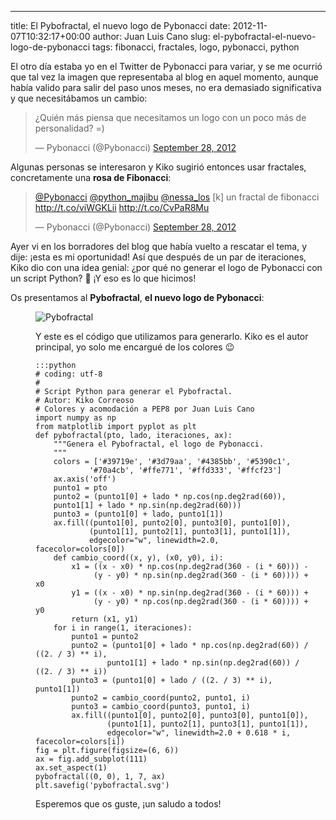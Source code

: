 ---
title: El Pybofractal, el nuevo logo de Pybonacci
date: 2012-11-07T10:32:17+00:00
author: Juan Luis Cano
slug: el-pybofractal-el-nuevo-logo-de-pybonacci
tags: fibonacci, fractales, logo, pybonacci, python

El otro día estaba yo en el Twitter de Pybonacci para variar, y se me ocurrió que tal vez la imagen que representaba al blog en aquel momento, aunque había valido para salir del paso unos meses, no era demasiado significativa y que necesitábamos un cambio:

<blockquote class="twitter-tweet" width="550">
  <p>
    ¿Quién más piensa que necesitamos un logo con un poco más de personalidad? =)
  </p>
  
  <p>
    &mdash; Pybonacci (@Pybonacci) <a href="https://twitter.com/Pybonacci/statuses/251580091757387776">September 28, 2012</a>
  </p>
</blockquote>



Algunas personas se interesaron y Kiko sugirió entonces usar fractales, concretamente una **rosa de Fibonacci**:

<blockquote class="twitter-tweet" width="550">
  <p>
    <a href="https://twitter.com/Pybonacci">@Pybonacci</a> <a href="https://twitter.com/python_majibu">@python_majibu</a> <a href="https://twitter.com/nessa_los">@nessa_los</a> [k] un fractal de fibonacci <a href="http://t.co/viWGKLii">http://t.co/viWGKLii</a> <a href="http://t.co/CvPaR8Mu">http://t.co/CvPaR8Mu</a>
  </p>
  
  <p>
    &mdash; Pybonacci (@Pybonacci) <a href="https://twitter.com/Pybonacci/statuses/251707454637883392">September 28, 2012</a>
  </p>
</blockquote>



Ayer vi en los borradores del blog que había vuelto a rescatar el tema, y dije: ¡esta es mi oportunidad! Así que después de un par de iteraciones, Kiko dio con una idea genial: ¿por qué no generar el logo de Pybonacci con un script Python? 🙂 ¡Y eso es lo que hicimos!

Os presentamos al **Pybofractal**, **el nuevo logo de Pybonacci**:<figure id="attachment_1205" style="width: 440px" class="wp-caption aligncenter">

![Pybofractal](https://pybonacci.org/images/2012/11/pybofractal1.png)

<!--more-->

Y este es el código que utilizamos para generarlo. Kiko es el autor principal, yo solo me encargué de los colores 😉

    :::python
    # coding: utf-8
    #
    # Script Python para generar el Pybofractal.
    # Autor: Kiko Correoso
    # Colores y acomodación a PEP8 por Juan Luis Cano
    import numpy as np
    from matplotlib import pyplot as plt
    def pybofractal(pto, lado, iteraciones, ax):
        """Genera el Pybofractal, el logo de Pybonacci.
        """
        colors = ['#39719e', '#3d79aa', '#4385bb', '#5390c1',
                '#70a4cb', '#ffe771', '#ffd333', '#ffcf23']
        ax.axis('off')
        punto1 = pto
        punto2 = (punto1[0] + lado * np.cos(np.deg2rad(60)),
        punto1[1] + lado * np.sin(np.deg2rad(60)))
        punto3 = (punto1[0] + lado, punto1[1])
        ax.fill((punto1[0], punto2[0], punto3[0], punto1[0]),
                (punto1[1], punto2[1], punto3[1], punto1[1]),
                edgecolor="w", linewidth=2.0, facecolor=colors[0])
        def cambio_coord((x, y), (x0, y0), i):
            x1 = ((x - x0) * np.cos(np.deg2rad(360 - (i * 60))) -
                 (y - y0) * np.sin(np.deg2rad(360 - (i * 60)))) + x0
            y1 = ((x - x0) * np.sin(np.deg2rad(360 - (i * 60))) +
                 (y - y0) * np.cos(np.deg2rad(360 - (i * 60)))) + y0
            return (x1, y1)
        for i in range(1, iteraciones):
            punto1 = punto2
            punto2 = (punto1[0] + lado * np.cos(np.deg2rad(60)) / ((2. / 3) ** i),
                    punto1[1] + lado * np.sin(np.deg2rad(60)) / ((2. / 3) ** i))
            punto3 = (punto1[0] + lado / ((2. / 3) ** i), punto1[1])
            punto2 = cambio_coord(punto2, punto1, i)
            punto3 = cambio_coord(punto3, punto1, i)
            ax.fill((punto1[0], punto2[0], punto3[0], punto1[0]),
                    (punto1[1], punto2[1], punto3[1], punto1[1]),
                    edgecolor="w", linewidth=2.0 + 0.618 * i, facecolor=colors[i])
    fig = plt.figure(figsize=(6, 6))
    ax = fig.add_subplot(111)
    ax.set_aspect(1)
    pybofractal((0, 0), 1, 7, ax)
    plt.savefig('pybofractal.svg')

Esperemos que os guste, ¡un saludo a todos!